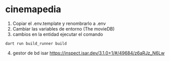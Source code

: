 # cinemapedia

1. Copiar el .env.template y renombrarlo a .env
2. Cambiar las variables de entorno (The movieDB)
3. cambios en la entidad ejecutar el comando
```
dart run build_runner build
```
4. gestor de bd isar
https://inspect.isar.dev/3.1.0+1/#/49684/z6aRJz_N6Lw